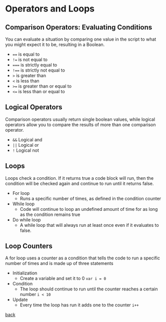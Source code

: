 # Operators and Loops
## Comparison Operators: Evaluating Conditions
You can evaluate a situation by comparing one value in the script to what you might expect it to be, resulting in a Boolean.
* `==` is equal to
* `!=` is not equal to
* `===` is strictly equal to
* `!==` is strictly not equal to
* `>` is greater than
* `<` is less than
* `>=` is greater than or equal to
* `<=` is less than or equal to
## Logical Operators
Comparison operators usually return single boolean values, while logical operators allow you to compare the results of more than one comparison operator.
* `&&` Logical and
* `||` Logical or
* `!` Logical not
## Loops
Loops check a condition. If it returns true a code block will run, then the condition will be checked again and continue to run until it returns false.
* For loop
    * Runs a specific number of times, as defined in the condition counter
* While loop
    * Code will continue to loop an undefined amount of time for as long as the condition remains true
* Do while loop
    * A while loop that will always run at least once even if it evaluates to false.
## Loop Counters
A for loop uses a counter as a condition that tells the code to run a specific number of times and is made up of three statements
* Initialization
    * Create a variable and set it to 0 `var i = 0`
* Condition
    * The loop should continue to run until the counter reaches a certain number `i < 10`
* Update
    * Every time the loop has run it adds one to the counter `i++`

[back](README.md)